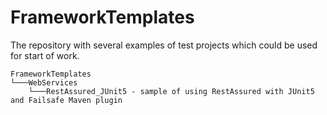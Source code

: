 # FrameworkTemplates
The repository with several examples of test projects which could be used for start of work.

```
FrameworkTemplates
└───WebServices
    └───RestAssured_JUnit5 - sample of using RestAssured with JUnit5 and Failsafe Maven plugin
```

